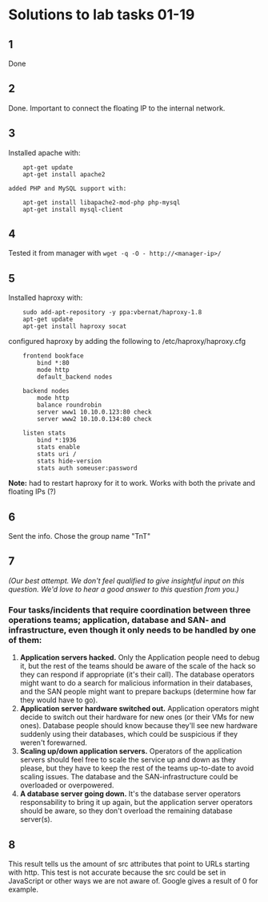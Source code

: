 # Solutions to lab tasks 01-19

## 1 

Done

## 2

Done. Important to connect the floating IP to the internal network.

## 3 

Installed apache with:

        apt-get update
        apt-get install apache2

    added PHP and MySQL support with:

        apt-get install libapache2-mod-php php-mysql
        apt-get install mysql-client

## 4 

Tested it from manager with `wget -q -O - http://<manager-ip>/`

## 5 

Installed haproxy with:

        sudo add-apt-repository -y ppa:vbernat/haproxy-1.8
        apt-get update
        apt-get install haproxy socat

configured haproxy by adding the following to /etc/haproxy/haproxy.cfg

        frontend bookface
            bind *:80
            mode http
            default_backend nodes

        backend nodes
            mode http
            balance roundrobin
            server www1 10.10.0.123:80 check
            server www2 10.10.0.134:80 check

        listen stats
            bind *:1936
            stats enable
            stats uri /
            stats hide-version
            stats auth someuser:password

**Note:** had to restart haproxy for it to work. Works with both the private and floating IPs (?)

## 6 

Sent the info. Chose the group name "TnT"

## 7 

*(Our best attempt. We don't feel qualified to give insightful input on this question. We'd love to hear a good answer to this question from you.)*

### Four tasks/incidents that require coordination between three operations teams; application, database and SAN- and infrastructure, even though it only needs to be handled by one of them:

1. **Application servers hacked.** Only the Application people need to debug it, but the rest of the teams should be aware of the scale of the hack so they can respond if appropriate (it's their call). The database operators might want to do a search for malicious information in their databases, and the SAN people might want to prepare backups (determine how far they would have to go).
2. **Application server hardware switched out.** Application operators might decide to switch out their hardware for new ones (or their VMs for new ones). Database people should know because they'll see new hardware suddenly using their databases, which could be suspicious if they weren't forewarned.
3. **Scaling up/down application servers.** Operators of the application servers should feel free to scale the service up and down as they please, but they have to keep the rest of the teams up-to-date to avoid scaling issues. The database and the SAN-infrastructure could be overloaded or overpowered.
4. **A database server going down.** It's the database server operators responsability to bring it up again, but the application server operators should be aware, so they don't overload the remaining database server(s).

## 8

This result tells us the amount of src attributes that point to URLs starting with http. This test is not accurate because the src could be set in JavaScript or other ways we are not aware of. Google gives a result of 0 for example.
